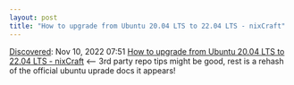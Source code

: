 ```yaml
---
layout: post
title: "How to upgrade from Ubuntu 20.04 LTS to 22.04 LTS - nixCraft"
---
```

[Discovered](http://rolandtanglao.com/2020/07/29/p1-blogthis-checkvist-list-links-to-blog/): Nov 10, 2022 07:51  [How to upgrade from Ubuntu 20.04 LTS to 22.04 LTS - nixCraft](https://www.cyberciti.biz/faq/upgrade-ubuntu-20-04-lts-to-22-04-lts/#What's_new_in_Ubuntu_22.04?) <-- 3rd party repo tips might be good, rest is a rehash of the official ubuntu uprade docs it appears!
